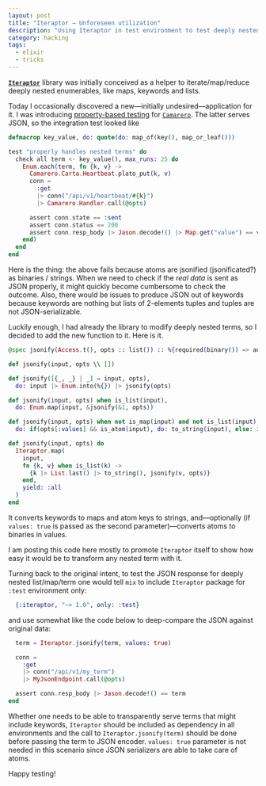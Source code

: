 ```yaml
---
layout: post
title: "Iteraptor → Unforeseen utilization"
description: "Using Iteraptor in test environment to test deeply nested maps/lists passed as JSON"
category: hacking
tags:
  - elixir
  - tricks
---
```


[**`Iteraptor`**](https://github.com/am-kantox/iteraptor) library was initially conceived as a helper to iterate/map/reduce deeply nested enumerables, like maps, keywords and lists.

Today I occasionally discovered a new—initially undesired—application for it. I was introducing [property-based testing](https://elixir-lang.org/blog/2017/10/31/stream-data-property-based-testing-and-data-generation-for-elixir/) for [`Camarero`](https://github.com/am-kantox/camarero). The latter serves JSON, so the integration test looked like

```elixir
defmacrop key_value, do: quote(do: map_of(key(), map_or_leaf()))

test "properly handles nested terms" do
  check all term <- key_value(), max_runs: 25 do
    Enum.each(term, fn {k, v} ->
      Camarero.Carta.Heartbeat.plato_put(k, v)
      conn =
        :get
        |> conn("/api/v1/heartbeat/#{k}")
        |> Camarero.Handler.call(@opts)

      assert conn.state == :sent
      assert conn.status == 200
      assert conn.resp_body |> Jason.decode!() |> Map.get("value") == v
    end)
  end
end
```

Here is the thing: the above fails because atoms are jsonified (jsonificated?) as binaries / strings. When we need to check if the _real data_ is sent as JSON properly, it might quickly become cumbersome to check the outcome. Also, there would be issues to produce JSON out of keywords because keywords are nothing but lists of 2-elements tuples and tuples are not JSON-serializable.

Luckily enough, I had already the library to modify deeply nested terms, so I decided to add the new function to it. Here is it.

```elixir
@spec jsonify(Access.t(), opts :: list()) :: %{required(binary()) => any()}

def jsonify(input, opts \\ [])

def jsonify([{_, _} | _] = input, opts),
  do: input |> Enum.into(%{}) |> jsonify(opts)

def jsonify(input, opts) when is_list(input),
  do: Enum.map(input, &jsonify(&1, opts))

def jsonify(input, opts) when not is_map(input) and not is_list(input),
  do: if(opts[:values] && is_atom(input), do: to_string(input), else: input)

def jsonify(input, opts) do
  Iteraptor.map(
    input,
    fn {k, v} when is_list(k) ->
      {k |> List.last() |> to_string(), jsonify(v, opts)}
    end,
    yield: :all
  )
end
```

It converts keywords to maps and atom keys to strings, and—optionally (if `values: true` is passed as the second parameter)—converts atoms to binaries in values.

I am posting this code here mostly to promote `Iteraptor` itself to show how easy it would be to transform any nested term with it.

Turning back to the original intent, to test the JSON response for deeply nested list/map/term one would tell `mix` to include `Iteraptor` package for `:test` environment only:

```elixir
  {:iteraptor, "~> 1.0", only: :test}
```

and use somewhat like the code below to deep-compare the JSON against original data:

```elixir
  term = Iteraptor.jsonify(term, values: true)

  conn =
    :get
    |> conn("/api/v1/my_term")
    |> MyJsonEndpoint.call(@opts)

  assert conn.resp_body |> Jason.decode!() == term
end
```

Whether one needs to be able to transparently serve terms that might include keywords, `Iteraptor` should be included as dependency in all environments and the call to `Iteraptor.jsonify(term)` should be done before passing the term to JSON encoder. `values: true` parameter is not needed in this scenario since JSON serializers are able to take care of atoms.

Happy testing!
